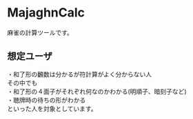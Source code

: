 # MajaghnCalc
麻雀の計算ツールです。

## 想定ユーザ
  ・和了形の飜数は分かるが符計算がよく分からない人  
  その中でも  
  ・和了形の４面子がそれぞれ何なのかわかる(明順子、暗刻子など)  
  ・聴牌時の待ちの形がわかる  
  といった人を対象としています。
